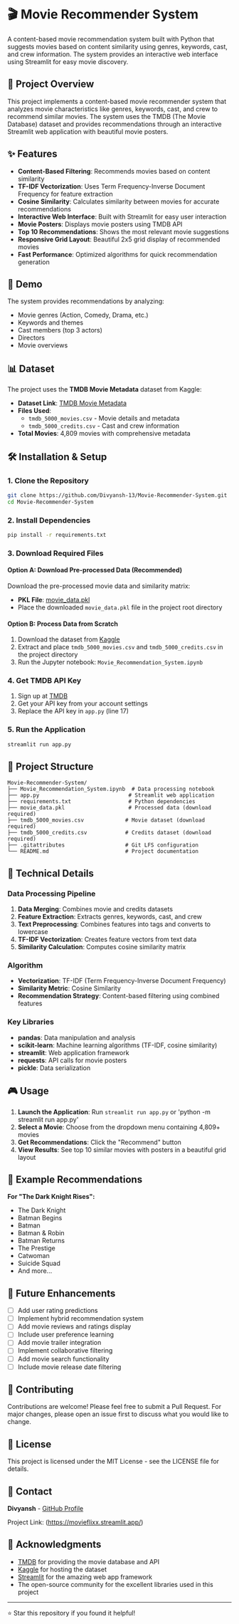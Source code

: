 # 🎬 Movie Recommender System

A content-based movie recommendation system built with Python that suggests movies based on content similarity using genres, keywords, cast, and crew information. The system provides an interactive web interface using Streamlit for easy movie discovery.

## 🎯 Project Overview

This project implements a content-based movie recommender system that analyzes movie characteristics like genres, keywords, cast, and crew to recommend similar movies. The system uses the TMDB (The Movie Database) dataset and provides recommendations through an interactive Streamlit web application with beautiful movie posters.

## ✨ Features

- **Content-Based Filtering**: Recommends movies based on content similarity
- **TF-IDF Vectorization**: Uses Term Frequency-Inverse Document Frequency for feature extraction
- **Cosine Similarity**: Calculates similarity between movies for accurate recommendations
- **Interactive Web Interface**: Built with Streamlit for easy user interaction
- **Movie Posters**: Displays movie posters using TMDB API
- **Top 10 Recommendations**: Shows the most relevant movie suggestions
- **Responsive Grid Layout**: Beautiful 2x5 grid display of recommended movies
- **Fast Performance**: Optimized algorithms for quick recommendation generation

## 🚀 Demo

The system provides recommendations by analyzing:
- Movie genres (Action, Comedy, Drama, etc.)
- Keywords and themes
- Cast members (top 3 actors)
- Directors
- Movie overviews

## 📊 Dataset

The project uses the **TMDB Movie Metadata** dataset from Kaggle:
- **Dataset Link**: [TMDB Movie Metadata](https://www.kaggle.com/datasets/tmdb/tmdb-movie-metadata)
- **Files Used**: 
  - `tmdb_5000_movies.csv` - Movie details and metadata
  - `tmdb_5000_credits.csv` - Cast and crew information
- **Total Movies**: 4,809 movies with comprehensive metadata

## 🛠️ Installation & Setup

### 1. Clone the Repository
```bash
git clone https://github.com/Divyansh-13/Movie-Recommender-System.git
cd Movie-Recommender-System
```

### 2. Install Dependencies
```bash
pip install -r requirements.txt
```

### 3. Download Required Files

#### Option A: Download Pre-processed Data (Recommended)
Download the pre-processed movie data and similarity matrix:
- **PKL File**: [movie_data.pkl](https://drive.google.com/file/d/1HxdAM8TjEZ9alBq7AXPZA2EvzpDMoIqa/view?usp=sharing)
- Place the downloaded `movie_data.pkl` file in the project root directory

#### Option B: Process Data from Scratch
1. Download the dataset from [Kaggle](https://www.kaggle.com/datasets/tmdb/tmdb-movie-metadata)
2. Extract and place `tmdb_5000_movies.csv` and `tmdb_5000_credits.csv` in the project directory
3. Run the Jupyter notebook: `Movie_Recommendation_System.ipynb`

### 4. Get TMDB API Key
1. Sign up at [TMDB](https://www.themoviedb.org/signup)
2. Get your API key from your account settings
3. Replace the API key in `app.py` (line 17)

### 5. Run the Application
```bash
streamlit run app.py
```

## 📁 Project Structure

```
Movie-Recommender-System/
├── Movie_Recommendation_System.ipynb  # Data processing notebook
├── app.py                            # Streamlit web application
├── requirements.txt                  # Python dependencies
├── movie_data.pkl                    # Processed data (download required)
├── tmdb_5000_movies.csv             # Movie dataset (download required)
├── tmdb_5000_credits.csv            # Credits dataset (download required)
├── .gitattributes                   # Git LFS configuration
└── README.md                        # Project documentation
```

## 🔧 Technical Details

### Data Processing Pipeline
1. **Data Merging**: Combines movie and credits datasets
2. **Feature Extraction**: Extracts genres, keywords, cast, and crew
3. **Text Preprocessing**: Combines features into tags and converts to lowercase
4. **TF-IDF Vectorization**: Creates feature vectors from text data
5. **Similarity Calculation**: Computes cosine similarity matrix

### Algorithm
- **Vectorization**: TF-IDF (Term Frequency-Inverse Document Frequency)
- **Similarity Metric**: Cosine Similarity
- **Recommendation Strategy**: Content-based filtering using combined features

### Key Libraries
- **pandas**: Data manipulation and analysis
- **scikit-learn**: Machine learning algorithms (TF-IDF, cosine similarity)
- **streamlit**: Web application framework
- **requests**: API calls for movie posters
- **pickle**: Data serialization

## 🎮 Usage

1. **Launch the Application**: Run `streamlit run app.py` or 'python -m streamlit run app.py'
2. **Select a Movie**: Choose from the dropdown menu containing 4,809+ movies
3. **Get Recommendations**: Click the "Recommend" button
4. **View Results**: See top 10 similar movies with posters in a beautiful grid layout

## 🌟 Example Recommendations

**For "The Dark Knight Rises":**
- The Dark Knight
- Batman Begins
- Batman
- Batman & Robin
- Batman Returns
- The Prestige
- Catwoman
- Suicide Squad
- And more...

## 🔮 Future Enhancements

- [ ] Add user rating predictions
- [ ] Implement hybrid recommendation system
- [ ] Add movie reviews and ratings display
- [ ] Include user preference learning
- [ ] Add movie trailer integration
- [ ] Implement collaborative filtering
- [ ] Add movie search functionality
- [ ] Include movie release date filtering

## 🤝 Contributing

Contributions are welcome! Please feel free to submit a Pull Request. For major changes, please open an issue first to discuss what you would like to change.

## 📄 License

This project is licensed under the MIT License - see the LICENSE file for details.

## 📧 Contact

**Divyansh** - [GitHub Profile](https://github.com/Divyansh-13)

Project Link: (https://movieflixx.streamlit.app/)

## 🙏 Acknowledgments

- [TMDB](https://www.themoviedb.org/) for providing the movie database and API
- [Kaggle](https://www.kaggle.com/) for hosting the dataset
- [Streamlit](https://streamlit.io/) for the amazing web app framework
- The open-source community for the excellent libraries used in this project

---

⭐ Star this repository if you found it helpful!
